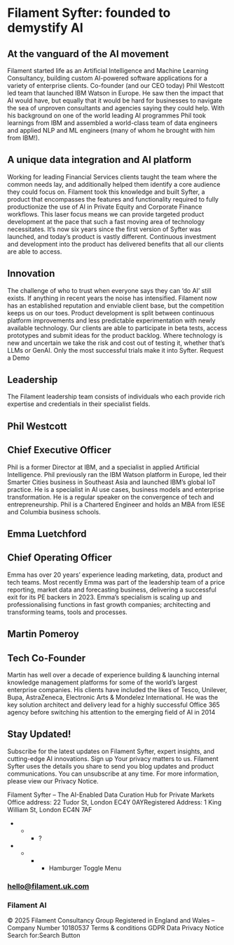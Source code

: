 # Filament Syfter: founded to demystify AI 
## At the vanguard of the AI movement 
Filament started life as an Artificial Intelligence and Machine Learning Consultancy, building custom AI-powered software applications for a variety of enterprise clients. 
Co-founder (and our CEO today) Phil Westcott led team that launched IBM Watson in Europe. He saw then the impact that AI would have, but equally that it would be hard for businesses to navigate the sea of unproven consultants and agencies saying they could help. 
With his background on one of the world leading AI programmes Phil took learnings from IBM and assembled a world-class team of data engineers and applied NLP and ML engineers (many of whom he brought with him from IBM!). 
## A unique data integration and AI platform
Working for leading Financial Services clients taught the team where the common needs lay, and additionally helped them identify a core audience they could focus on. Filament took this knowledge and built Syfter, a product that encompasses the features and functionality required to fully productionize the use of AI in Private Equity and Corporate Finance workflows. 
This laser focus means we can provide targeted product development at the pace that such a fast moving area of technology necessitates. It’s now six years since the first version of Syfter was launched, and today’s product is vastly different. Continuous investment and development into the product has delivered benefits that all our clients are able to access. 
## Innovation
The challenge of who to trust when everyone says they can ‘do AI’ still exists. If anything in recent years the noise has intensified. Filament now has an established reputation and enviable client base, but the competition keeps us on our toes.
Product development is split between continuous platform improvements and less predictable experimentation with newly available technology. Our clients are able to participate in beta tests, access prototypes and submit ideas for the product backlog. Where technology is new and uncertain we take the risk and cost out of testing it, whether that’s LLMs or GenAI. Only the most successful trials make it into Syfter.
 Request a Demo 
## Leadership
The Filament leadership team consists of individuals who each provide rich expertise and credentials in their specialist fields. 

## Phil Westcott
## Chief Executive Officer
Phil is a former Director at IBM, and a specialist in applied Artificial Intelligence. Phil previously ran the IBM Watson platform in Europe, led their Smarter Cities business in Southeast Asia and launched IBM’s global IoT practice. He is a specialist in AI use cases, business models and enterprise transformation. He is a regular speaker on the convergence of tech and entrepreneurship. Phil is a Chartered Engineer and holds an MBA from IESE and Columbia business schools.

## Emma Luetchford
## Chief Operating Officer
Emma has over 20 years’ experience leading marketing, data, product and tech teams. Most recently Emma was part of the leadership team of a price reporting, market data and forecasting business, delivering a successful exit for its PE backers in 2023. Emma’s specialism is scaling up and professionalising functions in fast growth companies; architecting and transforming teams, tools and processes.

## Martin Pomeroy
## Tech Co-Founder
Martin has well over a decade of experience building & launching internal knowledge management platforms for some of the world’s largest enterprise companies. His clients have included the likes of Tesco, Unilever, Bupa, AstraZeneca, Electronic Arts & Mondelez International. He was the key solution architect and delivery lead for a highly successful Office 365 agency before switching his attention to the emerging field of AI in 2014

## Stay Updated!
Subscribe for the latest updates on Filament Syfter, expert insights, and cutting-edge AI innovations.
Sign up
Your privacy matters to us. Filament Syfter uses the details you share to send you blog updates and product communications. You can unsubscribe at any time. For more information, please view our Privacy Notice.

Filament Syfter – The AI-Enabled Data Curation Hub for Private Markets
Office address: 22 Tudor St, London EC4Y 0AYRegistered Address: 1 King William St, London EC4N 7AF
 * * * ?
 * * * * Hamburger Toggle Menu
 ### hello@filament.uk.com 

### Filament AI 
© 2025 Filament Consultancy Group Registered in England and Wales – Company Number 10180537
Terms & conditions
GDPR Data Privacy Notice
Search for:Search Button